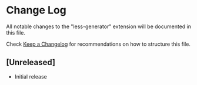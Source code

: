 # Change Log

All notable changes to the "less-generator" extension will be documented in this file.

Check [Keep a Changelog](http://keepachangelog.com/) for recommendations on how to structure this file.

## [Unreleased]

- Initial release